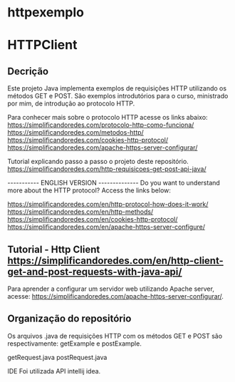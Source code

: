 # httpexemplo

# HTTPClient

Decrição
---------
Este projeto Java implementa exemplos de requisições HTTP utilizando os métodos GET e POST.
São exemplos introdutórios para o curso, ministrado por mim, de introdução ao protocolo HTTP.

Para conhecer mais sobre o protocolo HTTP acesse os links abaixo:
https://simplificandoredes.com/protocolo-http-como-funciona/
https://simplificandoredes.com/metodos-http/
https://simplificandoredes.com/cookies-http-protocol/
https://simplificandoredes.com/apache-https-server-configurar/

Tutorial explicando passo a passo o projeto deste repositório.
https://simplificandoredes.com/http-requisicoes-get-post-api-java/

----------- ENGLISH VERSION --------------
Do you want to understand more about the HTTP protocol? Access the links below:

https://simplificandoredes.com/en/http-protocol-how-does-it-work/
https://simplificandoredes.com/en/http-methods/
https://simplificandoredes.com/en/cookies-http-protocol/
https://simplificandoredes.com/en/apache-https-server-configure/

Tutorial - Http Client 
https://simplificandoredes.com/en/http-client-get-and-post-requests-with-java-api/
-------------------------------------------

Para aprender a configurar um servidor web utilizando Apache server, acesse: https://simplificandoredes.com/apache-https-server-configurar/.


Organização do repositório
---------------------------
Os arquivos .java de requisições HTTP com os métodos GET e POST são respectivamente: getExample e postExample.

getRequest.java
postRequest.java

IDE
Foi utilizada API intellij idea.
